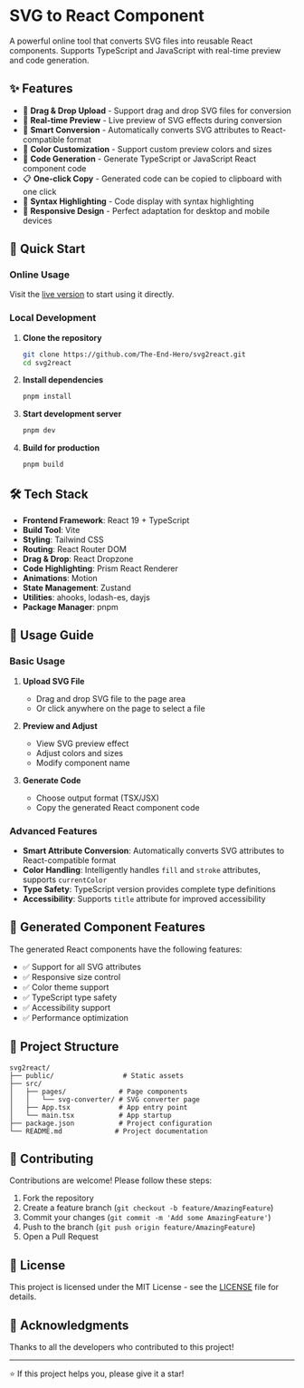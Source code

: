 # SVG to React Component

A powerful online tool that converts SVG files into reusable React components. Supports TypeScript and JavaScript with real-time preview and code generation.

## ✨ Features

- 🎨 **Drag & Drop Upload** - Support drag and drop SVG files for conversion
- 🔄 **Real-time Preview** - Live preview of SVG effects during conversion
- 🎯 **Smart Conversion** - Automatically converts SVG attributes to React-compatible format
- 🎨 **Color Customization** - Support custom preview colors and sizes
- 📝 **Code Generation** - Generate TypeScript or JavaScript React component code
- 📋 **One-click Copy** - Generated code can be copied to clipboard with one click
- 🎨 **Syntax Highlighting** - Code display with syntax highlighting
- 📱 **Responsive Design** - Perfect adaptation for desktop and mobile devices

## 🚀 Quick Start

### Online Usage

Visit the [live version](https://svg2react.vercel.app) to start using it directly.

### Local Development

1. **Clone the repository**
   ```bash
   git clone https://github.com/The-End-Hero/svg2react.git
   cd svg2react
   ```

2. **Install dependencies**
   ```bash
   pnpm install
   ```

3. **Start development server**
   ```bash
   pnpm dev
   ```

4. **Build for production**
   ```bash
   pnpm build
   ```

## 🛠️ Tech Stack

- **Frontend Framework**: React 19 + TypeScript
- **Build Tool**: Vite
- **Styling**: Tailwind CSS
- **Routing**: React Router DOM
- **Drag & Drop**: React Dropzone
- **Code Highlighting**: Prism React Renderer
- **Animations**: Motion
- **State Management**: Zustand
- **Utilities**: ahooks, lodash-es, dayjs
- **Package Manager**: pnpm

## 📖 Usage Guide

### Basic Usage

1. **Upload SVG File**
   - Drag and drop SVG file to the page area
   - Or click anywhere on the page to select a file

2. **Preview and Adjust**
   - View SVG preview effect
   - Adjust colors and sizes
   - Modify component name

3. **Generate Code**
   - Choose output format (TSX/JSX)
   - Copy the generated React component code

### Advanced Features

- **Smart Attribute Conversion**: Automatically converts SVG attributes to React-compatible format
- **Color Handling**: Intelligently handles `fill` and `stroke` attributes, supports `currentColor`
- **Type Safety**: TypeScript version provides complete type definitions
- **Accessibility**: Supports `title` attribute for improved accessibility

## 🎯 Generated Component Features

The generated React components have the following features:

- ✅ Support for all SVG attributes
- ✅ Responsive size control
- ✅ Color theme support
- ✅ TypeScript type safety
- ✅ Accessibility support
- ✅ Performance optimization

## 📁 Project Structure

```
svg2react/
├── public/                 # Static assets
├── src/
│   ├── pages/             # Page components
│   │   └── svg-converter/ # SVG converter page
│   ├── App.tsx            # App entry point
│   └── main.tsx           # App startup
├── package.json           # Project configuration
└── README.md             # Project documentation
```

## 🤝 Contributing

Contributions are welcome! Please follow these steps:

1. Fork the repository
2. Create a feature branch (`git checkout -b feature/AmazingFeature`)
3. Commit your changes (`git commit -m 'Add some AmazingFeature'`)
4. Push to the branch (`git push origin feature/AmazingFeature`)
5. Open a Pull Request

## 📄 License

This project is licensed under the MIT License - see the [LICENSE](LICENSE) file for details.

## 🙏 Acknowledgments

Thanks to all the developers who contributed to this project!

---

⭐ If this project helps you, please give it a star!
